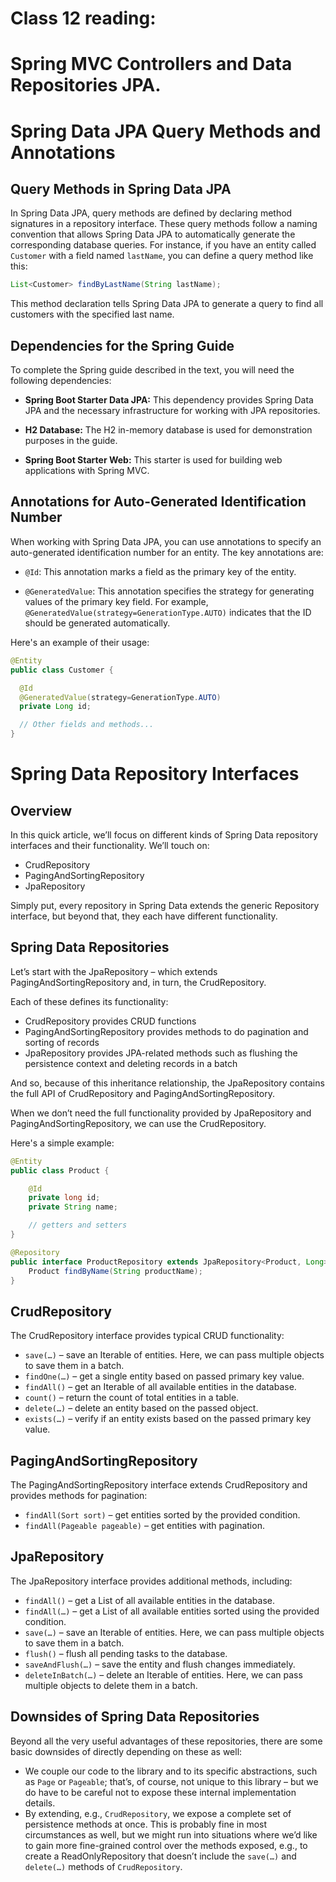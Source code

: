 # Class 12 reading: 
# Spring MVC Controllers and Data Repositories JPA. 
# Spring Data JPA Query Methods and Annotations

## Query Methods in Spring Data JPA

In Spring Data JPA, query methods are defined by declaring method signatures in a repository interface. These query methods follow a naming convention that allows Spring Data JPA to automatically generate the corresponding database queries. For instance, if you have an entity called `Customer` with a field named `lastName`, you can define a query method like this:

```java
List<Customer> findByLastName(String lastName);
```

This method declaration tells Spring Data JPA to generate a query to find all customers with the specified last name.

## Dependencies for the Spring Guide

To complete the Spring guide described in the text, you will need the following dependencies:

- **Spring Boot Starter Data JPA:** This dependency provides Spring Data JPA and the necessary infrastructure for working with JPA repositories.

- **H2 Database:** The H2 in-memory database is used for demonstration purposes in the guide.

- **Spring Boot Starter Web:** This starter is used for building web applications with Spring MVC.

## Annotations for Auto-Generated Identification Number

When working with Spring Data JPA, you can use annotations to specify an auto-generated identification number for an entity. The key annotations are:

- `@Id`: This annotation marks a field as the primary key of the entity.

- `@GeneratedValue`: This annotation specifies the strategy for generating values of the primary key field. For example, `@GeneratedValue(strategy=GenerationType.AUTO)` indicates that the ID should be generated automatically.

Here's an example of their usage:

```java
@Entity
public class Customer {

  @Id
  @GeneratedValue(strategy=GenerationType.AUTO)
  private Long id;

  // Other fields and methods...
}
```


# Spring Data Repository Interfaces

## Overview
In this quick article, we’ll focus on different kinds of Spring Data repository interfaces and their functionality. We’ll touch on:

- CrudRepository
- PagingAndSortingRepository
- JpaRepository

Simply put, every repository in Spring Data extends the generic Repository interface, but beyond that, they each have different functionality.

## Spring Data Repositories
Let’s start with the JpaRepository – which extends PagingAndSortingRepository and, in turn, the CrudRepository.

Each of these defines its functionality:

- CrudRepository provides CRUD functions
- PagingAndSortingRepository provides methods to do pagination and sorting of records
- JpaRepository provides JPA-related methods such as flushing the persistence context and deleting records in a batch

And so, because of this inheritance relationship, the JpaRepository contains the full API of CrudRepository and PagingAndSortingRepository.

When we don’t need the full functionality provided by JpaRepository and PagingAndSortingRepository, we can use the CrudRepository.

Here's a simple example:

```java
@Entity
public class Product {

    @Id
    private long id;
    private String name;

    // getters and setters
}

@Repository
public interface ProductRepository extends JpaRepository<Product, Long> {
    Product findByName(String productName);
}
```

## CrudRepository
The CrudRepository interface provides typical CRUD functionality:

- `save(…)` – save an Iterable of entities. Here, we can pass multiple objects to save them in a batch.
- `findOne(…)` – get a single entity based on passed primary key value.
- `findAll()` – get an Iterable of all available entities in the database.
- `count()` – return the count of total entities in a table.
- `delete(…)` – delete an entity based on the passed object.
- `exists(…)` – verify if an entity exists based on the passed primary key value.

## PagingAndSortingRepository
The PagingAndSortingRepository interface extends CrudRepository and provides methods for pagination:

- `findAll(Sort sort)` – get entities sorted by the provided condition.
- `findAll(Pageable pageable)` – get entities with pagination.

## JpaRepository
The JpaRepository interface provides additional methods, including:

- `findAll()` – get a List of all available entities in the database.
- `findAll(…)` – get a List of all available entities sorted using the provided condition.
- `save(…)` – save an Iterable of entities. Here, we can pass multiple objects to save them in a batch.
- `flush()` – flush all pending tasks to the database.
- `saveAndFlush(…)` – save the entity and flush changes immediately.
- `deleteInBatch(…)` – delete an Iterable of entities. Here, we can pass multiple objects to delete them in a batch.

## Downsides of Spring Data Repositories
Beyond all the very useful advantages of these repositories, there are some basic downsides of directly depending on these as well:

- We couple our code to the library and to its specific abstractions, such as `Page` or `Pageable`; that’s, of course, not unique to this library – but we do have to be careful not to expose these internal implementation details.
- By extending, e.g., `CrudRepository`, we expose a complete set of persistence methods at once. This is probably fine in most circumstances as well, but we might run into situations where we’d like to gain more fine-grained control over the methods exposed, e.g., to create a ReadOnlyRepository that doesn’t include the `save(…)` and `delete(…)` methods of `CrudRepository`.
